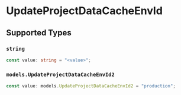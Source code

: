 # UpdateProjectDataCacheEnvId


## Supported Types

### `string`

```typescript
const value: string = "<value>";
```

### `models.UpdateProjectDataCacheEnvId2`

```typescript
const value: models.UpdateProjectDataCacheEnvId2 = "production";
```

